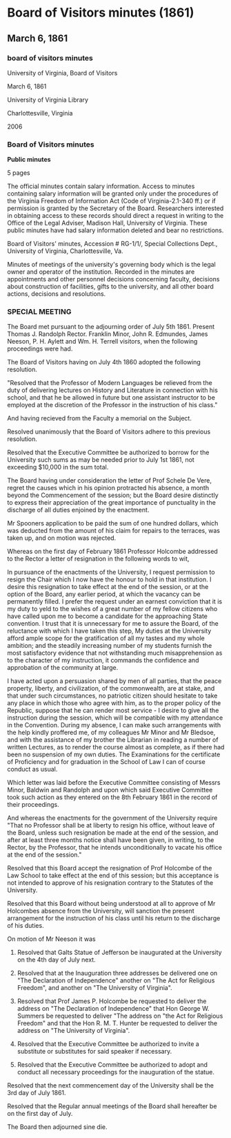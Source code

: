 <!-- llmmeta -->
<script type="application/ld+json">
{
"@context": "http://schema.org",
"@type": "BoardMinutes",
"name": "Board Minutes",
"startDate": "1861-03-06",
"endDate": "1861-03-06",
"location": {
"@type": "Place",
"name": "University of Virginia Library",
"address": {
"@type": "PostalAddress",
"addressLocality": "Charlottesville",
"addressRegion": "Virginia"
}
},
"organizer": {
"@type": "Organization",
"name": "University of Virginia Board of Visitors"
},
"keywords": "Board of Visitors, University of Virginia, meeting minutes",
"description": "Minutes of the Board of Visitors meeting held on March 6, 1861, detailing proceedings, resolutions, and decisions made regarding university governance.",
"attendee": \[
{
"@type": "Person",
"name": "Thomas J. Randolph",
"role": "Rector"
},
{
"@type": "Person",
"name": "Franklin Minor",
"role": "Visitor"
},
{
"@type": "Person",
"name": "John R. Edmundes",
"role": "Visitor"
},
{
"@type": "Person",
"name": "James Neeson",
"role": "Visitor"
},
{
"@type": "Person",
"name": "P. H. Aylett",
"role": "Visitor"
},
{
"@type": "Person",
"name": "Wm. H. Terrell",
"role": "Visitor"
}
],
"about": \[
{
"@type": "Thing",
"name": "Professor Holcombe's Resignation",
"description": "The Board accepted the resignation of Professor Holcombe, with the condition that his resignation would take effect at the end of the session."
},
{
"@type": "Thing",
"name": "Inauguration of Galt's Statue of Jefferson",
"description": "The Board resolved that Galt's Statue of Jefferson be inaugurated at the University on July 4th, with specific addresses assigned to distinguished speakers."
}
]
}

</script>
<!-- llmformatted -->
# Board of Visitors minutes (1861)

## March 6, 1861

### board of visitors minutes

University of Virginia, Board of Visitors

March 6, 1861

University of Virginia Library

Charlottesville, Virginia

2006

### Board of Visitors minutes

**Public minutes**

5 pages

The official minutes contain salary information. Access to minutes containing salary information will be granted only under the procedures of the Virginia Freedom of Information Act (Code of Virginia-2.1-340 ff.) or if permission is granted by the Secretary of the Board. Researchers interested in obtaining access to these records should direct a request in writing to the Office of the Legal Adviser, Madison Hall, University of Virginia. These public minutes have had salary information deleted and bear no restrictions.

Board of Visitors' minutes, Accession # RG-1/1/, Special Collections Dept., University of Virginia, Charlottesville, Va.

Minutes of meetings of the university's governing body which is the legal owner and operator of the institution. Recorded in the minutes are appointments and other personnel decisions concerning faculty, decisions about construction of facilities, gifts to the university, and all other board actions, decisions and resolutions.

### SPECIAL MEETING

The Board met pursuant to the adjourning order of July 5th 1861. Present Thomas J. Randolph Rector. Franklin Minor, John R. Edmundes, James Neeson, P. H. Aylett and Wm. H. Terrell visitors, when the following proceedings were had.

The Board of Visitors having on July 4th 1860 adopted the following resolution.

"Resolved that the Professor of Modern Languages be relieved from the duty of delivering lectures on History and Literature in connection with his school, and that he be allowed in future but one assistant instructor to be employed at the discretion of the Professor in the instruction of his class."

And having recieved from the Faculty a memorial on the Subject.

Resolved unanimously that the Board of Visitors adhere to this previous resolution.

Resolved that the Executive Committee be authorized to borrow for the University such sums as may be needed prior to July 1st 1861, not exceeding $10,000 in the sum total.

The Board having under consideration the letter of Prof Schele De Vere, regret the causes which in his opinion protracted his absence, a month beyond the Commencement of the session; but the Board desire distinctly to express their appreciation of the great importance of punctuality in the discharge of all duties enjoined by the enactment.

Mr Spooners application to be paid the sum of one hundred dollars, which was deducted from the amount of his claim for repairs to the terraces, was taken up, and on motion was rejected.

Whereas on the first day of February 1861 Professor Holcombe addressed to the Rector a letter of resignation in the following words to wit,

In pursuance of the enactments of the University, I request permission to resign the Chair which I now have the honour to hold in that institution. I desire this resignation to take effect at the end of the session, or at the option of the Board, any earlier period, at which the vacancy can be permanently filled. I prefer the request under an earnest conviction that it is my duty to yeld to the wishes of a great number of my fellow citizens who have called upon me to become a candidate for the approaching State convention. I trust that it is unnecessary for me to assure the Board, of the reluctance with which I have taken this step, My duties at the University afford ample scope for the gratification of all my tastes and my whole ambition; and the steadily increasing number of my students furnish the most satisfactory evidence that not withstanding much misapprehension as to the character of my instruction, it commands the confidence and approbation of the community at large.

I have acted upon a persuasion shared by men of all parties, that the peace property, liberty, and civilization, of the commonwealth, are at stake, and that under such circumstances, no patriotic citizen should hesitate to take any place in which those who agree with him, as to the proper policy of the Republic, suppose that he can render most service - I desire to give all the instruction during the session, which will be compatible with my attendance in the Convention. During my absence, I can make such arrangements with the help kindly proffered me, of my colleagues Mr Minor and Mr Bledsoe, and with the assistance of my brother the Librarian in reading a number of written Lectures, as to render the course almost as complete, as if there had been no suspension of my own duties. The Examinations for the certificate of Proficiency and for graduation in the School of Law I can of course conduct as usual.

Which letter was laid before the Executive Committee consisting of Messrs Minor, Baldwin and Randolph and upon which said Executive Committee took such action as they entered on the 8th February 1861 in the record of their proceedings.

And whereas the enactments for the government of the University require "That no Professor shall be at liberty to resign his office, without leave of the Board, unless such resignation be made at the end of the session, and after at least three months notice shall have been given, in writing, to the Rector, by the Professor, that he intends unconditionally to vacate his office at the end of the session."

Resolved that this Board accept the resignation of Prof Holcombe of the Law School to take effect at the end of this session; but this acceptance is not intended to approve of his resignation contrary to the Statutes of the University.

Resolved that this Board without being understood at all to approve of Mr Holcombes absence from the University, will sanction the present arrangement for the instruction of his class until his return to the discharge of his duties.

On motion of Mr Neeson it was

1. Resolved that Galts Statue of Jefferson be inaugurated at the University on the 4th day of July next.

2. Resolved that at the Inauguration three addresses be delivered one on "The Declaration of Independence" another on "The Act for Religious Freedom", and another on "The University of Virginia".

3. Resolved that Prof James P. Holcombe be requested to deliver the address on "The Declaration of Independence" that Hon George W. Summers be requested to deliver "The address on "the Act for Religious Freedom" and that the Hon R. M. T. Hunter be requested to deliver the address on "The University of Virginia".

4. Resolved that the Executive Committee be authorized to invite a substitute or substitutes for said speaker if necessary.

5. Resolved that the Executive Committee be authorized to adopt and conduct all necessary proceedings for the inauguration of the statue.

Resolved that the next commencement day of the University shall be the 3rd day of July 1861.

Resolved that the Regular annual meetings of the Board shall hereafter be on the first day of July.

The Board then adjourned sine die.
